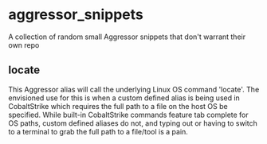 # aggressor_snippets
A collection of random small Aggressor snippets that don't warrant their own repo

## locate
This Aggressor alias will call the underlying Linux OS command 'locate'. The envisioned use for this is when a custom defined alias is being used in CobaltStrike which requires the full path to a file on the host OS be specified. While built-in CobaltStrike commands feature tab complete for OS paths, custom defined aliases do not, and typing out or having to switch to a terminal to grab the full path to a file/tool is a pain.


